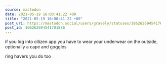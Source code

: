 ```yaml
---
source: mastodon
date: 2021-05-19 16:00:41.22 +00
title: "2021-05-19 16:00:41.22 +00"
post_uri: https://mastodon.social/users/gravely/statuses/106262694541701886
post_id: 106262694541701886
---
```

if you log into citizen app you have to wear your underwear on the outside, optionally a cape and goggles

ring havers you do too


